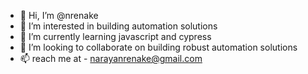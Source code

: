 - 👋 Hi, I’m @nrenake
- 👀 I’m interested in building automation solutions
- 🌱 I’m currently learning javascript and cypress
- 💞️ I’m looking to collaborate on building robust automation solutions
- 📫 reach me at - narayanrenake@gmail.com

<!---
nrenake/nrenake is a ✨ special ✨ repository because its `README.md` (this file) appears on your GitHub profile.
You can click the Preview link to take a look at your changes.
--->
